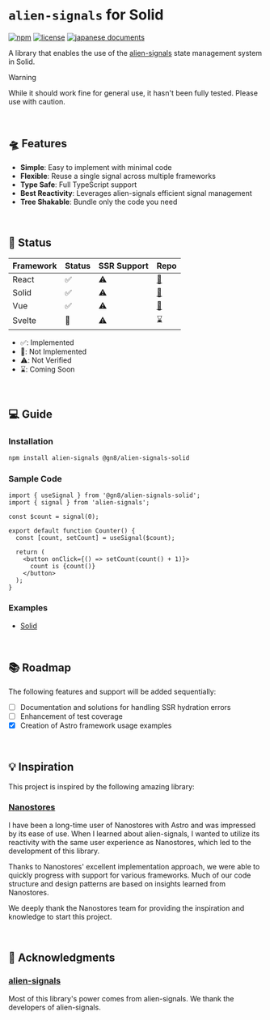 # `alien-signals` for Solid

[![npm](https://img.shields.io/npm/v/@gn8/alien-signals-solid)](https://www.npmjs.com/package/@gn8/alien-signals-solid)
[![license](https://img.shields.io/github/license/gn8-ai/universe-alien-signals)](https://github.com/gn8-ai/universe-alien-signals/blob/main/LICENSE.md)
[![japanese documents](https://img.shields.io/badge/documents-Japanese-blue)](README.ja.md)

A library that enables the use of the [alien-signals](https://github.com/stackblitz/alien-signals) state management system in Solid.

> [!WARNING]
> While it should work fine for general use, it hasn't been fully tested. Please use with caution.

<br />

## 🛸 Features

- **Simple**: Easy to implement with minimal code
- **Flexible**: Reuse a single signal across multiple frameworks
- **Type Safe**: Full TypeScript support
- **Best Reactivity**: Leverages alien-signals efficient signal management
- **Tree Shakable**: Bundle only the code you need

<br />

## 🔌 Status

| Framework | Status | SSR Support | Repo                         |
| --------- | ------ | ----------- | ---------------------------- |
| React     | ✅     | ⚠️          | [🔗](../alien-signals-react) |
| Solid     | ✅     | ⚠️          | [🔗](../alien-signals-solid) |
| Vue       | ✅     | ⚠️          | [🔗](../alien-signals-vue)   |
| Svelte    | 🛑     | ⚠️          | ⌛️                           |

- ✅: Implemented
- 🛑: Not Implemented
- ⚠️: Not Verified
- ⌛️: Coming Soon

<br />

## 💻 Guide

### Installation

```sh
npm install alien-signals @gn8/alien-signals-solid
```

### Sample Code

<!-- prettier-ignore -->
```tsx
import { useSignal } from '@gn8/alien-signals-solid';
import { signal } from 'alien-signals';

const $count = signal(0);

export default function Counter() {
  const [count, setCount] = useSignal($count);

  return (
    <button onClick={() => setCount(count() + 1)}>
      count is {count()}
    </button>
  );
}
```

### Examples

- [Solid](../../@examples/solid-with-alien-signals)

<br />

## 📚 Roadmap

The following features and support will be added sequentially:

- [ ] Documentation and solutions for handling SSR hydration errors
- [ ] Enhancement of test coverage
- [x] Creation of Astro framework usage examples

<br />

## 💡 Inspiration

This project is inspired by the following amazing library:

### [Nanostores](https://github.com/nanostores/nanostores)

I have been a long-time user of Nanostores with Astro and was impressed by its ease of use. When I learned about alien-signals, I wanted to utilize its reactivity with the same user experience as Nanostores, which led to the development of this library.

Thanks to Nanostores' excellent implementation approach, we were able to quickly progress with support for various frameworks. Much of our code structure and design patterns are based on insights learned from Nanostores.

We deeply thank the Nanostores team for providing the inspiration and knowledge to start this project.

<br />

## 🎉 Acknowledgments

### [alien-signals](https://github.com/stackblitz/alien-signals)

Most of this library's power comes from alien-signals.
We thank the developers of alien-signals.
